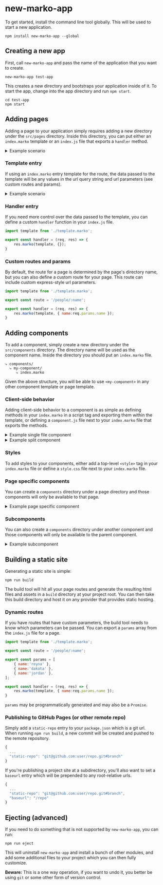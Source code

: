 # new-marko-app

To get started, install the command line tool globally.  This will be used to start a new application.

```
npm install new-marko-app --global
```

## Creating a new app

First, call `new-marko-app` and pass the name of the application that you want to create.

```
new-marko-app test-app
```

This creates a new directory and bootstraps your application inside of it.  To start the app, change into the app directory and run `npm start`.

```
cd test-app
npm start
```

## Adding pages

Adding a page to your application simply requires adding a new directory under the `src/pages` directory.  Inside this directory, you can put either an `index.marko` template or an `index.js` file that exports a `handler` method.

<details>
<summary>Example scenario</summary>
>
> Given a directory structure like this:
>
> ```
> ⤷ src/
>    ⤷ pages/
>       ⤷ my-page/
>          ⤷ index.marko
> ```
>
> Hitting `/my-page` will render `index.marko`.
</details>

### Template entry

If using an `index.marko` entry template for the route, the data passed to the template will be any values in the url query string and url parameters (see custom routes and params).  

<details>
<summary>Example scenario</summary>
>
> Given a route:
> ```
> /people/:name
> ```
>
> And a template:
> ```html
> <ul>
>     <li>${data.name}</li>
>     <li>${data.age}</li>
</ul>
> ```
>
> When you hit the following url:
> ```
> /people/frank?age=27
> ```
>
> The rendered output would be:
> ```html
> <ul>
>     <li>frank</li>
>     <li>27</li>
> </ul>
> ```
</details>

### Handler entry

If you need more control over the data passed to the template, you can define a custom `handler` function in your `index.js` file.

```js
import template from './template.marko';

export const handler = (req, res) => {
    res.marko(template, {});
}
```

### Custom routes and params

By default, the route for a page is determined by the page's directory name, but you can also define a custom route for your page.  This route can include custom express-style url parameters.

```js
import template from './template.marko';

export const route = '/people/:name';

export const handler = (req, res) => {
    res.marko(template, { name:req.params.name });
}
```

## Adding components

To add a component, simply create a new directory under the `src/components` directory.  The directory name will be used as the component name.  Inside the directory you should put an `index.marko` file.

```
⤷ components/
  ⤷ my-component/
     ⤷ index.marko
```

Given the above structure, you will be able to use `<my-component>` in any other component template or page template.

### Client-side behavior

Adding client-side behavior to a component is as simple as defining methods in your `index.marko` in a script tag and exporting them within the template, or defining a `component.js` file next to your `index.marko` file that exports the methods.

<details>
<summary>Example single file component</summary>
**index.marko**
```html
<script>
    module.exports = {
        onInput(input) {
            this.state = {
                count: input.count
            }
            this.initialCount = input.count
        },
        incrementCount() {
            this.state.count++
        },
        resetCount() {
            this.state.count = this.initialCount
        }
    }
</script>

<div>${state.count}</div>
<button on-click('incrementCount')>+</button>
<button on-click('resetCount')>reset</button>
```
</details>

<details>
<summary>Example split component</summary>
**index.marko**
```html
<div>${state.count}</div>
<button on-click('incrementCount')>+</button>
<button on-click('resetCount')>reset</button>
```
**component.js**
```js
module.exports = {
    onInput(input) {
        this.state = {
            count: input.count
        }
        this.initialCount = input.count
    },
    incrementCount() {
        this.state.count++
    },
    resetCount() {
        this.state.count = this.initialCount
    }
}
```
</details>

### Styles

To add styles to your components, either add a top-level `<style>` tag in your `index.marko` file or define a `style.css` file next to your `index.marko` file.

### Page specific components

You can create a `components` directory under a page directory and those components will only be available to that page.

<details>
<summary>Example page specific component</summary>
>
> Given a directory structure like this:
>
> ```
> ⤷ pages/
>    ⤷ my-page/
>       ⤷ components/
>          ⤷ my-page-component/
>             ⤷ index.marko
>       ⤷ index.marko
> ```
>
> You will only be able to use `<my-page-component>` from the `my-page/index.marko` template or other components defined under `my-page/components`.
</details>

### Subcomponents

You can also create a `components` directory under another component and those components will only be available to the parent component.

<details>
<summary>Example subcomponent</summary>
>
> Given a directory structure like this:
>
> ```
> ⤷ components/
>    ⤷ my-component/
>       ⤷ components/
>          ⤷ my-subcomponent/
>             ⤷ index.marko
>       ⤷ index.marko
> ```
>
> You will only be able to use `<my-subcomponent>` from the `my-component/index.marko` template or other subcomponents defined under `my-component/components`.
</details>

## Building a static site

Generating a static site is simple:

```
npm run build
```

The build tool will hit all your page routes and generate the resulting html files and assets in a `build` directory at your project root.  You can then take this build directory and host it on any provider that provides static hosting.

### Dynamic routes

If you have routes that have custom parameters, the build tool needs to know which parameters can be passed.  You can export a `params` array from the `index.js` file for a page.

```js
import template from './template.marko';

export const route = '/people/:name';

export const params = [
    { name:'reyna' },
    { name:'dakota' },
    { name:'jordan' },
];

export const handler = (req, res) => {
    res.marko(template, { name:req.params.name });
}
```

`params` may be programmatically generated and may also be a `Promise`.

### Publishing to GitHub Pages (or other remote repo)

Simply add a `static-repo` entry to your `package.json` which is a git url.  When running `npm run build`, a new commit will be created and pushed to the remote repository.

```js
{
  ...
  "static-repo": "git@github.com:user/repo.git#branch"
}
```

If you're publishing a project site at a subdirectory, you'll also want to set a `baseurl` entry which will be prepended to any root-relative urls.

```js
{
  ...
  "static-repo": "git@github.com:user/repo.git#branch",
  "baseurl": "/repo"
}
```

## Ejecting (advanced)

If you need to do something that is not supported by `new-marko-app`, you can run:

```
npm run eject
```

This will uninstall `new-marko-app` and install a bunch of other modules, and add some additional files to your project which you can then fully customize.

**Beware:** This is a one way operation, if you want to undo it, you better be using `git` or some other form of version control.

